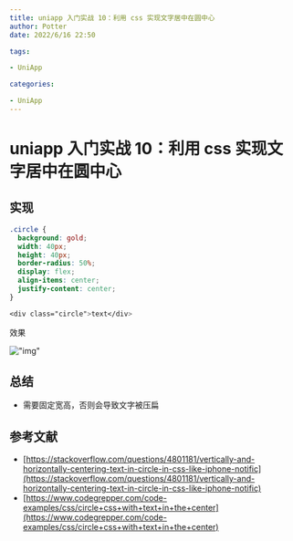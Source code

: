 ```yaml
---
title: uniapp 入门实战 10：利用 css 实现文字居中在圆中心
author: Potter
date: 2022/6/16 22:50

tags:

- UniApp

categories:

- UniApp
---
```


# uniapp 入门实战 10：利用 css 实现文字居中在圆中心


## 实现

```scss
.circle {
  background: gold;
  width: 40px;
  height: 40px;
  border-radius: 50%;
  display: flex;
  align-items: center;
  justify-content: center;
}
```

```scss
<div class="circle">text</div>
```

效果

!["img"](https://cdn.jsdelivr.net/gh/yxw007/BlogPicBed@master//img/20220616210157.png)

## 总结

- 需要固定宽高，否则会导致文字被压扁

## 参考文献

- [https://stackoverflow.com/questions/4801181/vertically-and-horizontally-centering-text-in-circle-in-css-like-iphone-notific](https://stackoverflow.com/questions/4801181/vertically-and-horizontally-centering-text-in-circle-in-css-like-iphone-notific)
- [https://www.codegrepper.com/code-examples/css/circle+css+with+text+in+the+center](https://www.codegrepper.com/code-examples/css/circle+css+with+text+in+the+center)
